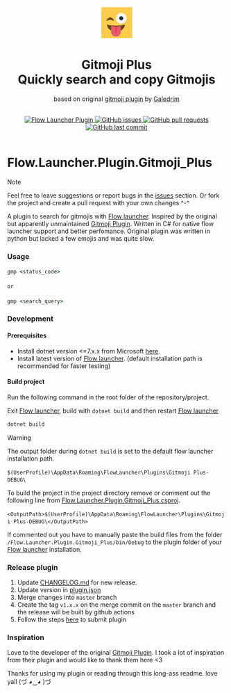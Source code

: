 <div align="center">
  <img src="Flow.Launcher.Plugin.Gitmoji_Plus/Images/icon.png" alt="Shortcuts logo" width="75">  
  <h1>Gitmoji Plus <br> Quickly search and copy Gitmojis</h1>
  <p>based on original 
    <a href="https://github.com/Galedrim/Flow.Launcher.Plugin.Gitmoji">gitmoji plugin</a>
    by 
    <a href="https://github.com/Galedrim">Galedrim</a>
  </p>
</div>

<br>

<div align="center">
    <div>
        <a href="https://github.com/Flow-Launcher/Flow.Launcher.PluginsManifest">
            <img src="https://img.shields.io/badge/Flow%20Launcher-Plugin-blue" alt="Flow Launcher Plugin">
        </a>
        <a href="https://github.com/tho-myr/Flow.Launcher.Plugin.Gitmoji_Plus/issues">
            <img src="https://img.shields.io/github/issues/tho-myr/Flow.Launcher.Plugin.Gitmoji_Plus" alt="GitHub issues">
        </a>
        <a href="https://github.com/tho-myr/Flow.Launcher.Plugin.Gitmoji_Plus/pulls">
            <img src="https://img.shields.io/github/issues-pr/tho-myr/Flow.Launcher.Plugin.Gitmoji_Plus" alt="GitHub pull requests">
        </a>
        <a href="https://github.com/tho-myr/Flow.Launcher.Plugin.Gitmoji_Plus/commits">
            <img src="https://img.shields.io/github/last-commit/tho-myr/Flow.Launcher.Plugin.Gitmoji_Plus" alt="GitHub last commit">
        </a>
    </div>
</div>

<br>

Flow.Launcher.Plugin.Gitmoji_Plus
==================

> [!NOTE]
>
> Feel free to leave suggestions or report bugs in the [issues](https://github.com/tho-myr/Flow.Launcher.Plugin.Gitmoji_Plus/issues) section. 
> Or fork the project and create a pull request with your own changes ^-^

A plugin to search for gitmojis with [Flow launcher](https://github.com/Flow-Launcher/Flow.Launcher). 
Inspired by the original but apparently unmaintained [Gitmoji Plugin](https://github.com/Galedrim/Flow.Launcher.Plugin.Gitmoji). 
Written in C# for native flow launcher support and better perfomance. 
Original plugin was written in python but lacked a few emojis and was quite slow.


### Usage

```cmd
gmp <status_code>

or

gmp <search_query>
```

### Development

#### Prerequisites

- Install dotnet version <=7.x.x from Microsoft [here](https://dotnet.microsoft.com/en-us/download). 
- Install latest version of [Flow launcher](https://github.com/Flow-Launcher/Flow.Launcher). (default installation path is recommended for faster testing)

#### Build project

Run the following command in the root folder of the repository/project.

Exit [Flow launcher](https://github.com/Flow-Launcher/Flow.Launcher), build with `dotnet build` 
and then restart [Flow launcher](https://github.com/Flow-Launcher/Flow.Launcher)

```cmd
dotnet build
```

> [!WARNING]
> The output folder during `dotnet build` is set to the default flow launcher installation path.
> 
> ```$(UserProfile)\AppData\Roaming\FlowLauncher\Plugins\Gitmoji Plus-DEBUG\```
>
> To build the project in the project directory remove or comment out the following line from [Flow.Launcher.Plugin.Gitmoji_Plus.csproj](Flow.Launcher.Plugin.Gitmoji_Plus/Flow.Launcher.Plugin.Gitmoji_Plus.csproj).
>
> ```<OutputPath>$(UserProfile)\AppData\Roaming\FlowLauncher\Plugins\Gitmoji Plus-DEBUG\</OutputPath>```
>
> If commented out you have to manually paste the build files from the folder `/Flow.Launcher.Plugin.Gitmoji_Plus/bin/Debug` to the plugin folder of your [Flow launcher](https://github.com/Flow-Launcher/Flow.Launcher) installation.

### Release plugin

1. Update [CHANGELOG.md](CHANGELOG.md) for new release.
2. Update version in [plugin.json](Flow.Launcher.Plugin.Gitmoji_Plus/plugin.json)
3. Merge changes into `master` branch
4. Create the tag `v1.x.x` on the merge commit on the `master` branch and the release will be built by github actions
5. Follow the steps [here](https://github.com/Flow-Launcher/Flow.Launcher.PluginsManifest?tab=readme-ov-file#how-to-submit-your-plugin) to submit plugin 

### Inspiration

Love to the developer of the original [Gitmoji Plugin](https://github.com/Galedrim/Flow.Launcher.Plugin.Gitmoji). 
I took a lot of inspiration from their plugin and would like to thank them here <3

Thanks for using my plugin or reading through this long-ass readme. love yall (づ ◕‿◕ )づ